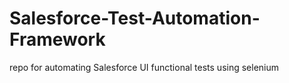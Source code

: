 # Salesforce-Test-Automation-Framework
repo for automating Salesforce UI functional tests using selenium
